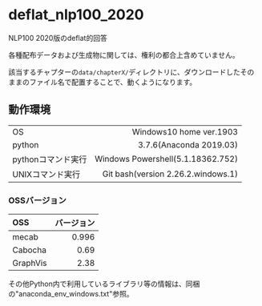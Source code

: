 # deflat_nlp100_2020
NLP100 2020版のdeflat的回答

各種配布データおよび生成物に関しては、権利の都合上含めていません。

該当するチャプターの`data/chapterX/`ディレクトリに、ダウンロードしたそのままのファイル名で配置することで、動くようになります。

## 動作環境

| | |
|:- | -:|
| OS | Windows10 home ver.1903 |
| python | 3.7.6(Anaconda 2019.03) |
| pythonコマンド実行 | Windows Powershell(5.1.18362.752) |
| UNIXコマンド実行 | Git bash(version 2.26.2.windows.1) |

### OSSバージョン
| OSS | バージョン |
|:- | -:|
| mecab | 0.996 |
| Cabocha | 0.69 |
| GraphVis | 2.38 |

その他Python内で利用しているライブラリ等の情報は、同梱の"anaconda_env_windows.txt"参照。